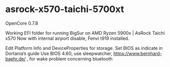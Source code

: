 # asrock-x570-taichi-5700xt

OpenCore 0.7.8

Working EFI folder for running BigSur on AMD Ryzen 5900x | AsRock Taichi x570
Now with internal airport disable, Fenvi t919 installed.

Edit Platform Info and DeviceProperties for storage.
Set BIOS as indicate in Dortania’s guide
Use BIOS 4.60; use sleepwatcher, https://www.bernhard-baehr.de/ , for wake problem concerning bluetooth